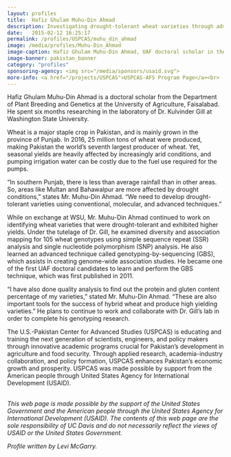 ```yaml
---
layout: profiles
title:  Hafiz Ghulam Muhu-Din Ahmad
description: Investigating drought-tolerant wheat varieties through advanced molecular techniques.
date:   2015-02-12 16:25:17
permalink: /profiles/USPCAS/muhu_din_ahmad
image: /media/profiles/Muhu-Din_Ahmad
image-caption: Hafiz Ghulam Muhu-Din Ahmad, UAF doctoral scholar in the Dept. of Plant Breeding & Genetics at UAF.
image-banner: pakistan_banner
category: "profiles"
sponsoring-agency: <img src="/media/sponsors/usaid.svg">
more-info: <a href="/projects/USPCAS">USPCAS-AFS Program Page</a><br>
---
```

Hafiz Ghulam Muhu-Din Ahmad is a doctoral scholar from the Department of Plant Breeding and Genetics at the University of Agriculture, Faisalabad. He spent six months researching in the laboratory of Dr. Kulvinder Gill at Washington State University. <br>

Wheat is a major staple crop in Pakistan, and is mainly grown in the province of Punjab. In 2016, 25 million tons of wheat were produced, making Pakistan the world’s seventh largest producer of wheat. Yet, seasonal yields are heavily affected by increasingly arid conditions, and pumping irrigation water can be costly due to the fuel use required for the pumps. <br>

“In southern Punjab, there is less than average rainfall than in other areas. So, areas like Multan and Bahawalpur are more affected by drought conditions,” states Mr. Muhu-Din Ahmad. “We need to develop drought-tolerant varieties using conventional, molecular, and advanced techniques.” <br>

While on exchange at WSU, Mr. Muhu-Din Ahmad continued to work on identifying wheat varieties that were drought-tolerant and exhibited higher yields. Under the tutelage of Dr. Gill, he examined diversity and association mapping for 105 wheat genotypes using simple sequence repeat (SSR) analysis and single nucleotide polymorphism (SNP) analysis. He also learned an advanced technique called genotyping-by-sequencing (GBS), which assists in creating genome-wide association studies. He became one of the first UAF doctoral candidates to learn and perform the GBS technique, which was first published in 2011. <br>

“I have also done quality analysis to find out the protein and gluten content percentage of my varieties,” stated Mr. Muhu-Din Ahmad. “These are also important tools for the success of hybrid wheat and produce high yielding varieties.” He plans to continue to work and collaborate with Dr. Gill’s lab in order to complete his genotyping research. <br>


The U.S.-Pakistan Center for Advanced Studies (USPCAS) is educating and training the next generation of scientists, engineers, and policy makers through innovative academic programs crucial for Pakistan’s development in agriculture and food security. Through applied research, academia-industry collaboration, and policy formation, USPCAS enhances Pakistan’s economic growth and prosperity. USPCAS was made possible by support from the American people through United States Agency for International Development (USAID). <br>
<br>

<i>This web page is made possible by the support of the United States Government and the American people through the United States Agency for International Development (USAID). The contents of this web page are the sole responsibility of UC Davis and do not necessarily reflect the views of USAID or the United States Government.</i><br>

<p><i>Profile written by Levi McGarry.</i></p>
